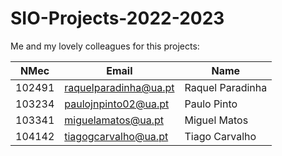# SIO-Projects-2022-2023

Me and my lovely colleagues for this projects:

| NMec   | Email                 | Name             |
| ------ | --------------------- | ---------------- |
| 102491 | raquelparadinha@ua.pt | Raquel Paradinha |
| 103234 | paulojnpinto02@ua.pt  | Paulo Pinto      |
| 103341 | miguelamatos@ua.pt    | Miguel Matos     |
| 104142 | tiagogcarvalho@ua.pt  | Tiago Carvalho   |
